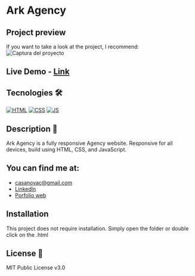 # Ark Agency


## Project preview
If you want to take a look at the project, I recommend:
![Captura del proyecto](![desktop]([https://github.com/arkhanis/LandingPage-agency/assets/68834617/29c809df-20c1-4137-9ae8-588e8655c290](https://github.com/arkhanis/LandingPage-agency/blob/master/assets/images/screenshot.png)))


## Live Demo - [Link](https://arkhanis.github.io/LandingPage-agency/)


## Tecnologies 🛠
<!-- Icons taken from: https://github.com/hendrasob/badges/blob/master/README.md y https://github.com/alexandresanlim/Badges4-README.md-Profile -->
[![HTML](https://img.shields.io/badge/HTML5-E34F26?style=for-the-badge&logo=html5&logoColor=white)](https://es.wikipedia.org/wiki/HTML5)
[![CSS](https://img.shields.io/badge/CSS3-1572B6?style=for-the-badge&logo=css3&logoColor=white)](https://es.wikipedia.org/wiki/CSS)
[![JS](https://img.shields.io/badge/JavaScript-F7DF1E?style=for-the-badge&logo=javascript&logoColor=black)](https://es.wikipedia.org/wiki/JavaScript)


## Description 📑
Ark Agency is a fully responsive Agency website. Responsive for all devices, build using HTML, CSS, and JavaScript.


## You can find me at:
* [casanovac@gmail.com](casanovac@gmail.com)
* [LinkedIn](https://www.linkedin.com/in/cesar-casanova/)
* [Porfolio web](https://casanovacesar.com/)


## Installation 
This project does not require installation. Simply open the folder or double click on the .html


## License 📄
MIT Public License v3.0
